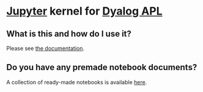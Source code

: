 # [Jupyter](http://jupyter.org/) kernel for [Dyalog APL](https://www.dyalog.com/)

## What is this and how do I use it?

Please see [the documentation](https://dyalog.github.io/dyalog-jupyter-kernel).

## Do you have any premade notebook documents?

A collection of ready-made notebooks is available [here](https://github.com/Dyalog/dyalog-jupyter-notebooks).
